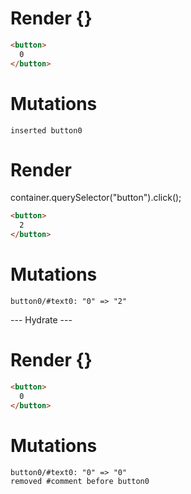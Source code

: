 # Render {}
```html
<button>
  0
</button>
```

# Mutations
```
inserted button0
```


# Render 
container.querySelector("button").click();

```html
<button>
  2
</button>
```

# Mutations
```
button0/#text0: "0" => "2"
```


--- Hydrate ---
# Render {}
```html
<button>
  0
</button>
```

# Mutations
```
button0/#text0: "0" => "0"
removed #comment before button0
```